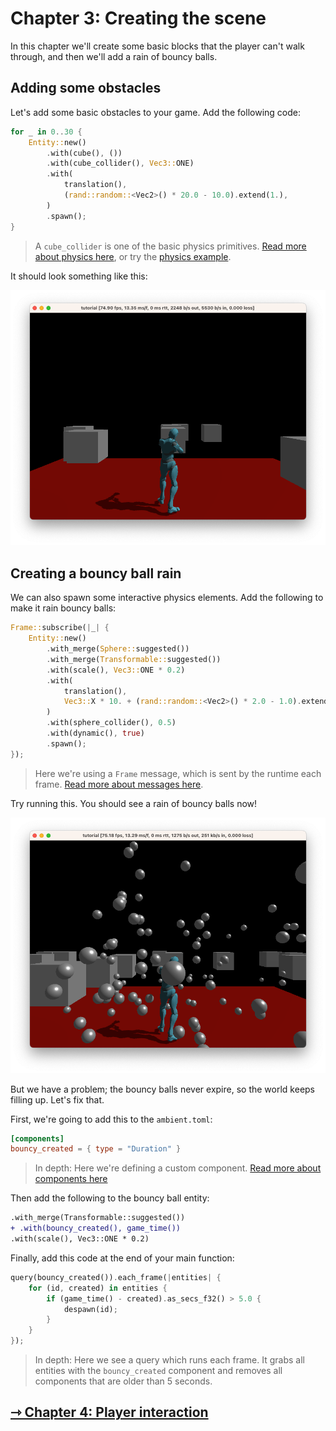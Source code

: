 # Chapter 3: Creating the scene

In this chapter we'll create some basic blocks that the player can't walk through, and
then we'll add a rain of bouncy balls.

## Adding some obstacles

Let's add some basic obstacles to your game. Add the following code:

```rust
for _ in 0..30 {
    Entity::new()
        .with(cube(), ())
        .with(cube_collider(), Vec3::ONE)
        .with(
            translation(),
            (rand::random::<Vec2>() * 20.0 - 10.0).extend(1.),
        )
        .spawn();
}
```

> A `cube_collider` is one of the basic physics primitives. [Read more about physics here](../../reference/physics.md),
> or try the [physics example](https://github.com/AmbientRun/Ambient/tree/main/guest/rust/examples/basics/physics).

It should look something like this:

![Scene](scene.png)

## Creating a bouncy ball rain

We can also spawn some interactive physics elements. Add the following to make it rain bouncy balls:

```rust
Frame::subscribe(|_| {
    Entity::new()
        .with_merge(Sphere::suggested())
        .with_merge(Transformable::suggested())
        .with(scale(), Vec3::ONE * 0.2)
        .with(
            translation(),
            Vec3::X * 10. + (rand::random::<Vec2>() * 2.0 - 1.0).extend(10.),
        )
        .with(sphere_collider(), 0.5)
        .with(dynamic(), true)
        .spawn();
});
```

> Here we're using a `Frame` message, which is sent by the runtime each frame. [Read more about messages here](../../reference/messages.md).

Try running this. You should see a rain of bouncy balls now!

![Bouncy balls](bouncy.png)

But we have a problem; the bouncy balls never expire, so the world keeps filling up. Let's fix that.

First, we're going to add this to the `ambient.toml`:

```toml
[components]
bouncy_created = { type = "Duration" }
```

> In depth: Here we're defining a custom component. [Read more about components here](../../reference/ecs.md#components)

Then add the following to the bouncy ball entity:

```diff
.with_merge(Transformable::suggested())
+ .with(bouncy_created(), game_time())
.with(scale(), Vec3::ONE * 0.2)
```

Finally, add this code at the end of your main function:

```rust
query(bouncy_created()).each_frame(|entities| {
    for (id, created) in entities {
        if (game_time() - created).as_secs_f32() > 5.0 {
            despawn(id);
        }
    }
});
```

> In depth: Here we see a query which runs each frame. It grabs all entities with the `bouncy_created` component and
> removes all components that are older than 5 seconds.

## [ ⇾ Chapter 4: Player interaction](./4_player_interaction.md)

